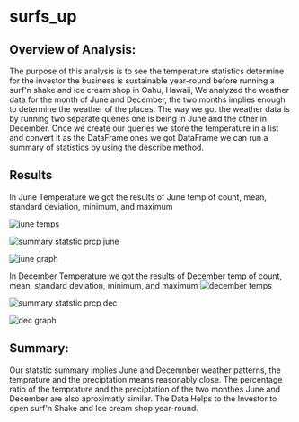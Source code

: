 # surfs_up

## Overview of Analysis:
 The purpose of this analysis is to see the temperature statistics determine for the investor the business is sustainable year-round before running a surf'n shake and ice cream shop in Oahu, Hawaii, We analyzed the weather data for the month of June and December, the two months implies enough to determine the weather of the places. The way we got the weather data is by running two separate queries one is being in June and the other in December. Once we create our queries we store the temperature in a list and convert it as the DataFrame ones we got DataFrame we can run a summary of statistics by using the describe method.

## Results

In June Temperature  we got the results of June temp of count, mean, standard deviation, minimum, and maximum

![june temps](https://user-images.githubusercontent.com/107454933/188289773-936d7cde-43f9-4dbf-bc25-597b62689d03.png)

![summary statstic prcp june](https://user-images.githubusercontent.com/107454933/188291293-a355cc14-dea4-49ee-a2fc-0fc371af9ae8.png)

![june graph](https://user-images.githubusercontent.com/107454933/188291308-c421492a-ef63-4f42-beb2-8f0c19db588c.png)





In December Temperature  we got the results of December temp of count, mean, standard deviation, minimum, and maximum
![december temps](https://user-images.githubusercontent.com/107454933/188289778-71b6cf6f-26e3-4656-b5a4-58c682b7cc72.png)

![summary statstic prcp dec](https://user-images.githubusercontent.com/107454933/188291325-bc80ed64-ca4f-467a-a905-a326e26bbab4.png)

![dec graph](https://user-images.githubusercontent.com/107454933/188291332-eebaff1f-2b1f-4171-9626-3445e716a785.png)



## Summary:
Our statstic summary implies June and Decemnber weather patterns, the temprature and the preciptation means reasonably close. The percentage ratio of the temprature and the preciptation of the two monthes June and December are also aproximatly similar. The Data Helps to the Investor to open surf'n Shake and Ice cream shop year-round.

